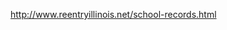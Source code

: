 http://www.reentryillinois.net/school-records.html

[Click here to return to Establishing your Identity]: about:EstablishingIdentity.html
[Chicago Public School Student Records website]: http://www.cps.edu/About_CPS/Departments/Pages/StudentRecords.aspx
[Click here for the Chicago Public School Student Records Website]: http://www.cps.edu/About_CPS/Departments/Pages/StudentRecords.aspx
[Click here for a Chicago Public School Student Record Application]: http://www.cps.edu/About_CPS/Departments/Documents/ApplicationforStudentRecords.pdf
